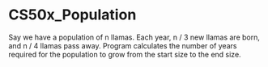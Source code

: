 # CS50x_Population
Say we have a population of n llamas. Each year, n / 3 new llamas are born, and n / 4 llamas pass away. Program calculates the number of years required for the population to grow from the start size to the end size.
